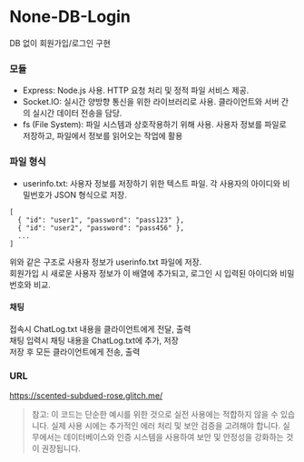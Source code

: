 
# None-DB-Login
DB 없이 회원가입/로그인 구현

### 모듈
* Express: Node.js 사용. HTTP 요청 처리 및 정적 파일 서비스 제공.
* Socket.IO: 실시간 양방향 통신을 위한 라이브러리로 사용. 클라이언트와 서버 간의 실시간 데이터 전송을 담당.
* fs (File System): 파일 시스템과 상호작용하기 위해 사용. 사용자 정보를 파일로 저장하고, 파일에서 정보를 읽어오는 작업에 활용

### 파일 형식
* userinfo.txt: 사용자 정보를 저장하기 위한 텍스트 파일. 각 사용자의 아이디와 비밀번호가 JSON 형식으로 저장.
```
[
  { "id": "user1", "password": "pass123" },
  { "id": "user2", "password": "pass456" },
  ...
]
```
위와 같은 구조로 사용자 정보가 userinfo.txt 파일에 저장.   
회원가입 시 새로운 사용자 정보가 이 배열에 추가되고, 로그인 시 입력된 아이디와 비밀번호와 비교.   

#### 채팅
접속시 ChatLog.txt 내용을 클라이언트에게 전달, 출력   
채팅 입력시 채팅 내용을 ChatLog.txt에 추가, 저장   
저장 후 모든 클라이언트에게 전송, 출력

### URL
https://scented-subdued-rose.glitch.me/

> 참고: 이 코드는 단순한 예시를 위한 것으로 실전 사용에는 적합하지 않을 수 있습니다. 
> 실제 사용 시에는 추가적인 에러 처리 및 보안 검증을 고려해야 합니다.
> 실무에서는 데이터베이스와 인증 시스템을 사용하여 보안 및 안정성을 강화하는 것이 권장됩니다.